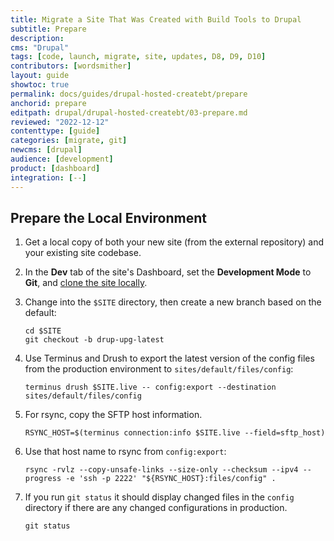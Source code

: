 ```yaml
---
title: Migrate a Site That Was Created with Build Tools to Drupal
subtitle: Prepare
description: 
cms: "Drupal"
tags: [code, launch, migrate, site, updates, D8, D9, D10]
contributors: [wordsmither]
layout: guide
showtoc: true
permalink: docs/guides/drupal-hosted-createbt/prepare
anchorid: prepare
editpath: drupal/drupal-hosted-createbt/03-prepare.md
reviewed: "2022-12-12"
contenttype: [guide]
categories: [migrate, git]
newcms: [drupal]
audience: [development]
product: [dashboard]
integration: [--]
---
```


## Prepare the Local Environment

1. Get a local copy of both your new site (from the external repository) and your existing site codebase.

1. In the **<span class="glyphicons glyphicons-wrench"></span> Dev** tab of the site's Dashboard, set the **Development Mode** to **Git**, and [clone the site locally](/guides/local-development/configuration).

1. Change into the `$SITE` directory, then create a new branch based on the default:

   ```bash{promptUser: user}
   cd $SITE
   git checkout -b drup-upg-latest
   ```

1. Use Terminus and Drush to export the latest version of the config files from the production environment to `sites/default/files/config`:

   ```bash{promptUser: user}
   terminus drush $SITE.live -- config:export --destination sites/default/files/config
   ```

1. For rsync, copy the SFTP host information.

   ```bash{promptUser: user}
   RSYNC_HOST=$(terminus connection:info $SITE.live --field=sftp_host)
   ```

1. Use that host name to rsync from `config:export`:

   ```bash{promptUser: user}
   rsync -rvlz --copy-unsafe-links --size-only --checksum --ipv4 --progress -e 'ssh -p 2222' "${RSYNC_HOST}:files/config" .
   ```

1. If you run `git status` it should display changed files in the `config` directory if there are any changed configurations in production.

   ```bash{promptUser: user}
   git status
   ```
